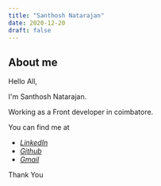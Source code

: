 ```yaml
---
title: "Santhosh Natarajan"
date: 2020-12-20
draft: false
---
```


## About me

Hello All,

I'm Santhosh Natarajan.

Working as a Front developer in coimbatore.

You can find me at

- [_LinkedIn_](https://www.linkedin.com/in/santhosh-natarajan-0b67847a/)
- [_Github_](https://github.com/santhosh-natarajan)
- [_Gmail_](mailto:santhosh.swengineer@gmail.com)

Thank You
